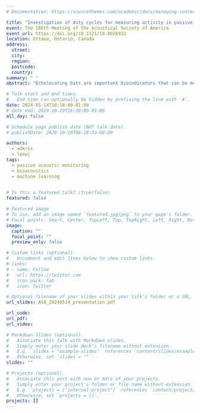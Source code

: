```yaml
---
# Documentation: https://sourcethemes.com/academic/docs/managing-content/

title: "Investigation of duty cycles for measuring activity in passive acoustic bat monitoring"
event: The 186th Meeting of the Acoustical Society of America
event_url: https://doi.org/10.1121/10.0026933
location: Ottawa, Ontario, Canada
address:
  street:
  city:
  region:
  postcode:
  country:
summary: " "
abstract: "Echolocating bats are important bioindicators that can be monitored effectively using passive acoustic monitoring (PAM) techniques. In PAM, duty-cycle-based temporal subsampling is often used to collect data at ON/OFF intervals to circumvent the limitations of recorder battery and storage capacity to enable long-term monitoring. However, potential bias introduced by temporal subsampling has not been systematically investigated for bat monitoring. Here, we use continuous audio recordings from the Union Bay Natural Area in Seattle in Summer 2022 to simulate the effects of temporal subsampling using different duty cycle parameters. We detected bat calls automatically using a deep learning model [Aodha et al., 2022, BioRxiv] and calculated three metrics as proxy for bat activity: number of calls, Activity Index (AI), and Bout Time Percentage (BTP). We found that although the number of calls and AI are more readily computable using the detected calls, BTP is likely a more accurate measure that relies less on the performance of automated call detection methods. In addition, reduced sampling for only a portion of the night (e.g., 4 hrs) was generally inadequate for capturing bat activity. Our results suggest that considering species-specific acoustic characteristics is crucial for reducing sampling bias for PAM of bats."

# Talk start and end times.
#   End time can optionally be hidden by prefixing the line with `#`.
date: 2024-05-14T10:10:00-01:00
# date_end: 2020-10-29T16:30:00-05:00
all_day: false

# Schedule page publish date (NOT talk date).
# publishDate: 2020-10-10T08:28:33-08:00

authors:
  - adkris
  - leewj
tags:
  - passive acoustic monitoring
  - bioacoustics
  - machine learning
  

# Is this a featured talk? (true/false)
featured: false

# Featured image
# To use, add an image named `featured.jpg/png` to your page's folder.
# Focal points: Smart, Center, TopLeft, Top, TopRight, Left, Right, BottomLeft, Bottom, BottomRight.
image:
  caption: ""
  focal_point: ""
  preview_only: false

# Custom links (optional).
#   Uncomment and edit lines below to show custom links.
# links:
# - name: Follow
#   url: https://twitter.com
#   icon_pack: fab
#   icon: twitter

# Optional filename of your slides within your talk's folder or a URL.
url_slides: ASA_20240514_presentation.pdf

url_code:
url_pdf: 
url_video: 

# Markdown Slides (optional).
#   Associate this talk with Markdown slides.
#   Simply enter your slide deck's filename without extension.
#   E.g. `slides = "example-slides"` references `content/slides/example-slides.md`.
#   Otherwise, set `slides = ""`.
slides: ""

# Projects (optional).
#   Associate this post with one or more of your projects.
#   Simply enter your project's folder or file name without extension.
#   E.g. `projects = ["internal-project"]` references `content/project/deep-learning/index.md`.
#   Otherwise, set `projects = []`.
projects: []
---
```


